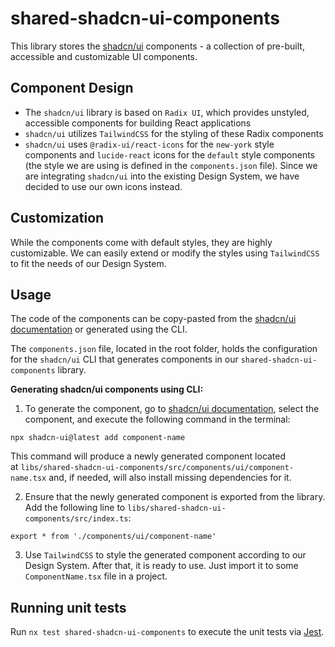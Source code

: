 # shared-shadcn-ui-components

This library stores the [shadcn/ui](https://ui.shadcn.com/) components - a collection of pre-built, accessible and customizable UI components.

## Component Design

- The `shadcn/ui` library is based on `Radix UI`, which provides unstyled, accessible components for building React applications
- `shadcn/ui` utilizes `TailwindCSS` for the styling of these Radix components
- `shadcn/ui` uses `@radix-ui/react-icons` for the `new-york` style components and `lucide-react` icons for the `default` style components (the style we are using is defined in the `components.json` file). Since we are integrating `shadcn/ui` into the existing Design System, we have decided to use our own icons instead.

## Customization

While the components come with default styles, they are highly customizable. We can easily extend or modify the styles using `TailwindCSS` to fit the needs of our Design System.

## Usage

The code of the components can be copy-pasted from the [shadcn/ui documentation](https://ui.shadcn.com/docs/components/) or generated using the CLI.

The `components.json` file, located in the root folder, holds the configuration for the `shadcn/ui` CLI that generates components in our `shared-shadcn-ui-components` library.

**Generating shadcn/ui components using CLI:**

1. To generate the component, go to [shadcn/ui documentation](https://ui.shadcn.com/docs/components/), select the component, and execute the following command in the terminal:

```
npx shadcn-ui@latest add component-name
```

This command will produce a newly generated component located at `libs/shared-shadcn-ui-components/src/components/ui/component-name.tsx` and, if needed, will also install missing dependencies for it.

2. Ensure that the newly generated component is exported from the library. Add the following line to `libs/shared-shadcn-ui-components/src/index.ts`:

```
export * from './components/ui/component-name'
```

3. Use `TailwindCSS` to style the generated component according to our Design System. After that, it is ready to use. Just import it to some `ComponentName.tsx` file in a project.

## Running unit tests

Run `nx test shared-shadcn-ui-components` to execute the unit tests via [Jest](https://jestjs.io).
